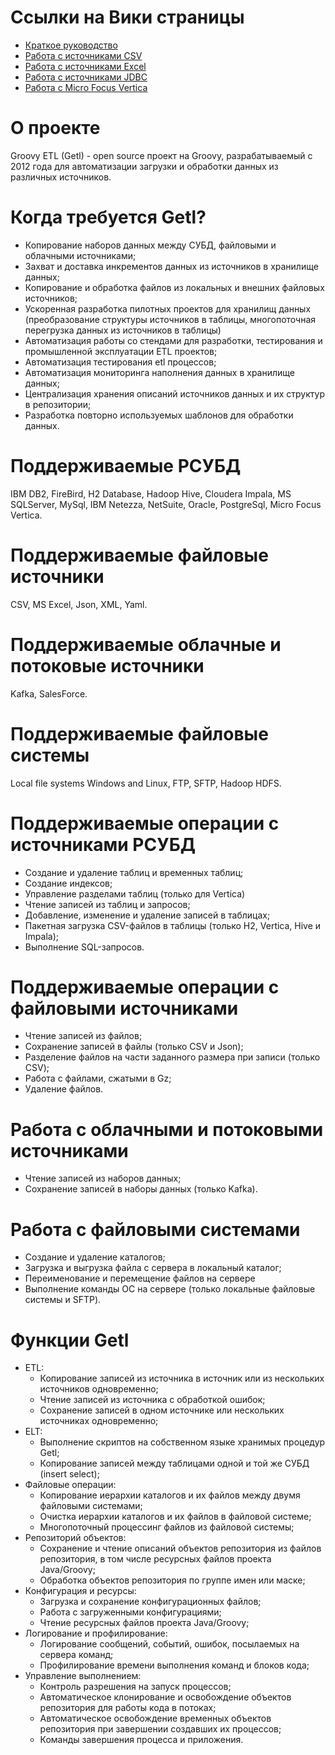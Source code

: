 # Ссылки на Вики страницы
* [Краткое руководство](https://github.com/ascrus/getl/wiki/Краткое-руководство)
* [Работа с источниками CSV](https://github.com/ascrus/getl/wiki/Работа-с-источниками-CSV)
* [Работа с источниками Excel](https://github.com/ascrus/getl/wiki/Работа-с-источниками-Excel)
* [Работа с источниками JDBC](https://github.com/ascrus/getl/wiki/Работа-с-источниками-JDBC)
* [Работа с Micro Focus Vertica](https://github.com/ascrus/getl/wiki/Работа-с-Micro-Focus-Vertica)

# О проекте
Groovy ETL (Getl) - open source проект на Groovy, разрабатываемый с 2012 года для автоматизации загрузки и обработки данных из
различных источников.

# Когда требуется Getl?
* Копирование наборов данных между СУБД, файловыми и облачными источниками;
* Захват и доставка инкрементов данных из источников в хранилище данных;
* Копирование и обработка файлов из локальных и внешних файловых источников;
* Ускоренная разработка пилотных проектов для хранилищ данных (преобразование структуры источников в таблицы, многопоточная перегрузка данных из источников в таблицы)
* Автоматизация работы со стендами для разработки, тестирования и промышленной эксплуатации ETL проектов;
* Автоматизация тестирования etl процессов;
* Автоматизация мониторинга наполнения данных в хранилище данных;
* Централизация хранения описаний источников данных и их структур в репозитории;
* Разработка повторно используемых шаблонов для обработки данных.

# Поддерживаемые РСУБД
IBM DB2, FireBird, H2 Database, Hadoop Hive, Cloudera Impala, MS SQLServer, MySql, IBM Netezza, NetSuite, Oracle, PostgreSql, Micro Focus Vertica.

# Поддерживаемые файловые источники
CSV, MS Excel, Json, XML, Yaml.

# Поддерживаемые облачные и потоковые источники
Kafka, SalesForce.

# Поддерживаемые файловые системы
Local file systems Windows and Linux, FTP, SFTP, Hadoop HDFS.

# Поддерживаемые операции с источниками РСУБД
* Создание и удаление таблиц и временных таблиц;
* Создание индексов;
* Управление разделами таблиц (только для Vertica)
* Чтение записей из таблиц и запросов;
* Добавление, изменение и удаление записей в таблицах;
* Пакетная загрузка CSV-файлов в таблицы (только H2, Vertica, Hive и Impala);
* Выполнение SQL-запросов.

# Поддерживаемые операции с файловыми источниками
* Чтение записей из файлов;
* Сохранение записей в файлы (только CSV и Json);
* Разделение файлов на части заданного размера при записи (только CSV);
* Работа с файлами, сжатыми в Gz;
* Удаление файлов.

# Работа с облачными и потоковыми источниками
* Чтение записей из наборов данных;
* Сохранение записей в наборы данных (только Kafka).

# Работа с файловыми системами
* Создание и удаление каталогов;
* Загрузка и выгрузка файла с сервера в локальный каталог;
* Переименование и перемещение файлов на сервере
* Выполнение команды ОС на сервере (только локальные файловые системы и SFTP).

# Функции Getl
* ETL:
    * Копирование записей из источника в источник или из нескольких источников одновременно;
    * Чтение записей из источника с обработкой ошибок;
    * Сохранение записей в одном источнике или нескольких источниках одновременно;
* ELT:
    * Выполнение скриптов на собственном языке хранимых процедур Getl;
    * Копирование записей между таблицами одной и той же СУБД (insert select);
* Файловые операции:
    * Копирование иерархии каталогов и их файлов между двумя файловыми системами;
    * Очистка иерархии каталогов и их файлов в файловой системе;
    * Многопоточный процессинг файлов из файловой системы;
* Репозиторий объектов:
    * Сохранение и чтение описаний объектов репозитория из файлов репозитория, в том числе
      ресурсных файлов проекта Java/Groovy;
    * Обработка объектов репозитория по группе имен или маске;
* Конфигурация и ресурсы:
    * Загрузка и сохранение конфигурационных файлов;
    * Работа с загруженными конфигурациями;
    * Чтение ресурсных файлов проекта Java/Groovy;
* Логирование и профилирование:
    * Логирование сообщений, событий, ошибок, посылаемых на сервера команд;
    * Профилирование времени выполнения команд и блоков кода;
* Управление выполнением:
    * Контроль разрешения на запуск процессов;
    * Автоматическое клонирование и освобождение объектов репозитория для работы кода в потоках;
    * Автоматическое освобождение временных объектов репозитория при завершении создавших их процессов;
    * Команды завершения процесса и приложения.